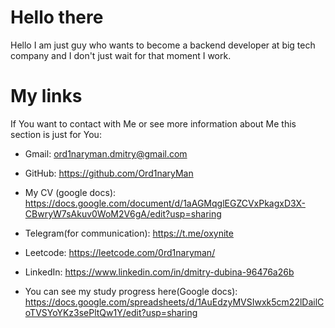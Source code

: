# Hello there

Hello I am just guy who wants to become a backend developer at big tech company and I don't just wait for that moment I work.

# My links
If You want to contact with Me or see more information about Me this section is just for You:

* Gmail: ord1naryman.dmitry@gmail.com

* GitHub: https://github.com/Ord1naryMan

* My CV (google docs): https://docs.google.com/document/d/1aAGMqglEGZCVxPkagxD3X-CBwryW7sAkuv0WoM2V6gA/edit?usp=sharing

* Telegram(for communication): https://t.me/oxynite

* Leetcode: https://leetcode.com/0rd1naryman/

* LinkedIn: https://www.linkedin.com/in/dmitry-dubina-96476a26b

* You can see my study progress here(Google docs): https://docs.google.com/spreadsheets/d/1AuEdzyMVSIwxk5cm22lDailCoTVSYoYKz3sePltQw1Y/edit?usp=sharing
